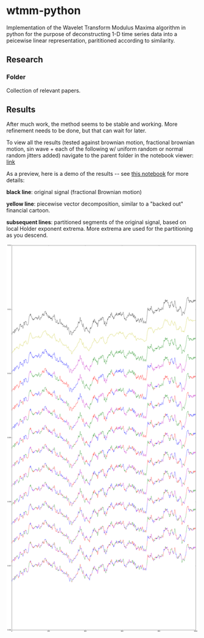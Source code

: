 wtmm-python
===========

Implementation of the Wavelet Transform Modulus Maxima algorithm in python for the purpose of deconstructing 1-D time series data into a peicewise linear representation, parititioned according to similarity.

## Research

### Folder 

Collection of relevant papers.

## Results

After much work, the method seems to be stable and working. More refinement needs to be done, but that can wait for later. 

To view all the results (tested against brownian motion, fractional brownian motion, sin wave + each of the following w/ uniform random or normal random jitters added) navigate to the parent folder in the notebook viewer: [link](http://nbviewer.ipython.org/github/buckie/wtmm-python/tree/master/notebooks/)

As a preview, here is a demo of the results -- see [this notebook](http://nbviewer.ipython.org/github/buckie/wtmm-python/blob/master/notebooks/scipy%20approach.ipynb) for more details:

**black line**: original signal (fractional Brownian motion)

**yellow line**: piecewise vector decomposition, similar to a "backed out" financial cartoon.

**subsequent lines**: partitioned segments of the original signal, based on local Holder exponent extrema. More extrema are used for the partitioning as you descend.

![Demo of Partitioning](https://github.com/buckie/wtmm-python/raw/master/clustering_demo.png)

